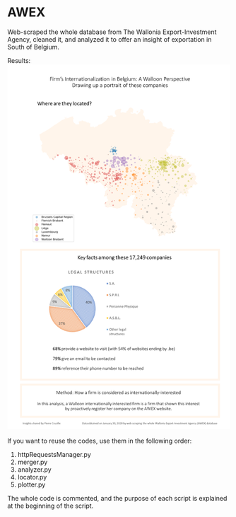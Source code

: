 # AWEX
Web-scraped the whole database from The Wallonia Export-Investment Agency, cleaned it, and analyzed it to offer an insight of exportation in South of Belgium.

Results:
![The image should be here](https://github.com/pierre-crucifix/AWEX/blob/master/Results.png "Logo Title Text 1")

If you want to reuse the codes, use them in the following order:

1. httpRequestsManager.py
2. merger.py
3. analyzer.py
4. locator.py
5. plotter.py

The whole code is commented, and the purpose of each script is explained at the beginning of the script.
